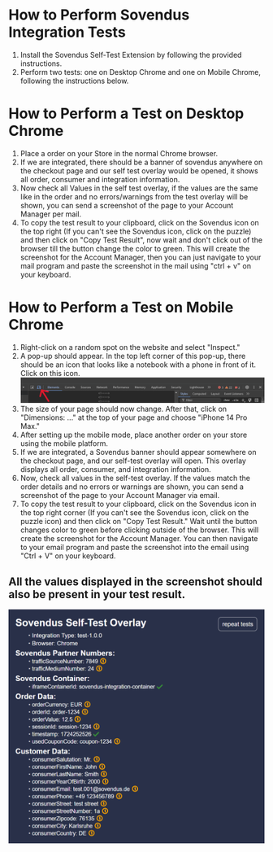# How to Perform Sovendus Integration Tests

1. Install the Sovendus Self-Test Extension by following the provided instructions.
2. Perform two tests: one on Desktop Chrome and one on Mobile Chrome, following the instructions below.

# How to Perform a Test on Desktop Chrome

1. Place a order on your Store in the normal Chrome browser.
2. If we are integrated, there should be a banner of sovendus anywhere on the checkout page and our self test overlay would be opened, it shows all order, consumer and integration information.
3. Now check all Values in the self test overlay, if the values are the same like in the order and no errors/warnings from the test overlay will be shown, you can send a screenshot of the page to your Account Manager per mail.
4. To copy the test result to your clipboard, click on the Sovendus icon on the top right (If you can't see the Sovendus icon, click on the puzzle) and then click on "Copy Test Result", now wait and don't click out of the browser till the button change the color to green. This will create the screenshot for the Account Manager, then you can just navigate to your mail program and paste the screenshot in the mail using "ctrl + v" on your keyboard.

# How to Perform a Test on Mobile Chrome

1. Right-click on a random spot on the website and select "Inspect."
2. A pop-up should appear. In the top left corner of this pop-up, there should be an icon that looks like a notebook with a phone in front of it. Click on this icon. ![Mobile symbol image](https://raw.githubusercontent.com/Sovendus-GmbH/Sovendus-Integration-Selftester-Browser-Plugin/main/docs/Mobilesymbol-image.png)
3. The size of your page should now change. After that, click on "Dimensions: ..." at the top of your page and choose "iPhone 14 Pro Max."
4. After setting up the mobile mode, place another order on your store using the mobile platform.
5. If we are integrated, a Sovendus banner should appear somewhere on the checkout page, and our self-test overlay will open. This overlay displays all order, consumer, and integration information.
6. Now, check all values in the self-test overlay. If the values match the order details and no errors or warnings are shown, you can send a screenshot of the page to your Account Manager via email.
7. To copy the test result to your clipboard, click on the Sovendus icon in the top right corner (If you can't see the Sovendus icon, click on the puzzle icon) and then click on "Copy Test Result." Wait until the button changes color to green before clicking outside of the browser. This will create the screenshot for the Account Manager. You can then navigate to your email program and paste the screenshot into the email using "Ctrl + V" on your keyboard.

## All the values displayed in the screenshot should also be present in your test result.
![vn&cb-image](https://raw.githubusercontent.com/Sovendus-GmbH/Sovendus-Integration-Selftester-Browser-Plugin/main/docs/VN&CB.png)